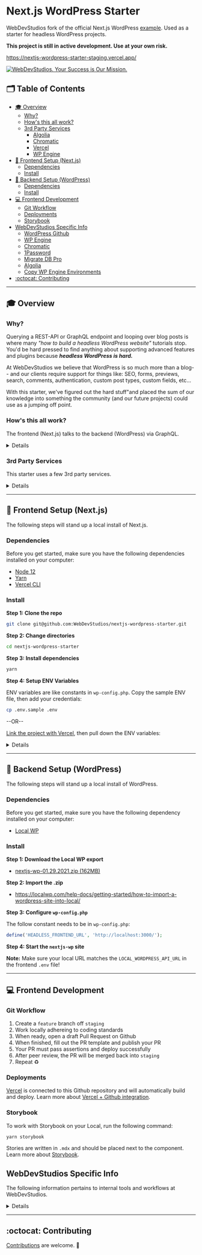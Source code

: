# Next.js WordPress Starter <!-- omit in toc -->

WebDevStudios fork of the official Next.js WordPress [example](https://github.com/vercel/next.js/tree/canary/examples/cms-wordpress). Used as a starter for headless WordPress projects.

**This project is still in active development. Use at your own risk.**

https://nextjs-wordpress-starter-staging.vercel.app/

<a href="https://webdevstudios.com/contact/"><img src="https://webdevstudios.com/wp-content/uploads/2018/04/wds-github-banner.png" alt="WebDevStudios. Your Success is Our Mission."></a>

## 🗂 Table of Contents <!-- omit in toc -->

- [🎓 Overview](#-overview)
  - [Why?](#why)
  - [How's this all work?](#hows-this-all-work)
  - [3rd Party Services](#3rd-party-services)
    - [Algolia](#algolia)
    - [Chromatic](#chromatic)
    - [Vercel](#vercel)
    - [WP Engine](#wp-engine)
- [🚀 Frontend Setup (Next.js)](#-frontend-setup-nextjs)
  - [Dependencies](#dependencies)
  - [Install](#install)
- [🔧 Backend Setup (WordPress)](#-backend-setup-wordpress)
  - [Dependencies](#dependencies-1)
  - [Install](#install-1)
- [💻 Frontend Development](#-frontend-development)
  - [Git Workflow](#git-workflow)
  - [Deployments](#deployments)
  - [Storybook](#storybook)
- [WebDevStudios Specific Info](#webdevstudios-specific-info)
  - [WordPress Github](#wordpress-github)
  - [WP Engine](#wp-engine-1)
  - [Chromatic](#chromatic-1)
  - [1Password](#1password)
  - [Migrate DB Pro](#migrate-db-pro)
  - [Algolia](#algolia-1)
  - [Copy WP Engine Environments](#copy-wp-engine-environments)
- [:octocat: Contributing](#octocat-contributing)

---

## 🎓 Overview

### Why?

Querying a REST-API or GraphQL endpoint and looping over blog posts is where many _"how to build a headless WordPress website"_ tutorials stop. You'd be hard pressed to find anything about supporting advanced features and plugins because **_headless WordPress is hard._**

At WebDevStudios we believe that WordPress is so much more than a blog-- and our clients require support for things like: SEO, forms, previews, search, comments, authentication, custom post types, custom fields, etc...

With this starter, we've figured out the hard stuff"and placed the sum of our knowledge into something the community (and our future projects) could use as a jumping off point.

### How's this all work?

The frontend (Next.js) talks to the backend (WordPress) via GraphQL.

<details>
<img src="https://dl.dropbox.com/s/9wsal7szatfwt6g/nextjs-wordpress-starter-frontend-backend-graphic.png?dl=0" alt="A graphic showing the relationship between environments">
</details>

### 3rd Party Services

This starter uses a few 3rd party services.

<details>

- [Algolia](https://www.algolia.com/)
- [Chromatic](https://www.chromatic.com/)
- [Vercel](https://vercel.com/)
- [WP Engine](https://wpengine.com)

#### Algolia

We use [WP Search with Algolia](https://wordpress.org/plugins/wp-search-with-algolia/) to push content indicies from WordPress to Algolia. You will need to set up a (free) account and place your API credentials in the frontend `.env` file _and_ in the WordPress plugin settings.

#### Chromatic

Chromatic automates gathering UI feedback, visual testing, and documentation, so developers can iterate faster with less manual work. You will need to update both [`package.json`](https://github.com/WebDevStudios/nextjs-wordpress-starter/blob/staging/package.json#L34) and [`chromatic.yml`](https://github.com/WebDevStudios/nextjs-wordpress-starter/blob/staging/.github/workflows/chromatic.yml) with your Chromatic API key in order to automate builds.

#### Vercel

Vercel is the company behind Next.js and offers a platform _[that was built for deploying](https://vercel.com/solutions/nextjs)_ Next.js apps.

Vercel has a generous free tier and offers support for both serverless functions (required if using incremental static regeneration) and [`next/image`](https://nextjs.org/docs/api-reference/next/image). Something neither Netlify nor Cloudflare support.

#### WP Engine

We're a partner with WP Engine and love their managed WordPress hosting options. That said, while hosting your headless WordPress install on WP Engine is recommended, it is not required.

</details>

---

## 🚀 Frontend Setup (Next.js)

The following steps will stand up a local install of Next.js.

### Dependencies

Before you get started, make sure you have the following dependencies installed on your computer:

- [Node 12](https://nodejs.org/en/)
- [Yarn](https://yarnpkg.com/)
- [Vercel CLI](https://vercel.com/download)

### Install

**Step 1: Clone the repo**

```bash
git clone git@github.com:WebDevStudios/nextjs-wordpress-starter.git
```

**Step 2: Change directories**

```bash
cd nextjs-wordpress-starter
```

**Step 3: Install dependencies**

```bash
yarn
```

**Step 4: Setup ENV Variables**

ENV variables are like constants in `wp-config.php`. Copy the sample ENV file, then add your credentials:

```bash
cp .env.sample .env
```

--OR--

[Link the project with Vercel](https://vercel.com/docs/cli#commands/overview/project-linking), then pull down the ENV variables:

<details>

The following steps require A) access to a Vercel account and B) assumes the ENV vars are already set up on Vercel. If you need access to the WDS Team account on Vercel, please reach out to Greg.

**Step 1: Install the [Vercel CLI](https://vercel.com/download)**

```bash
npm i -g vercel
```

**Step 2: Initialize Vercel**

```bash
vercel init
```

Answer the questions in the command line when prompted.

**Step 3: Pull down the ENV variables**

```bash
vercel env pull
```

</details>

---

## 🔧 Backend Setup (WordPress)

The following steps will stand up a local install of WordPress.

### Dependencies

Before you get started, make sure you have the following dependency installed on your computer:

- [Local WP](https://localwp.com/)

### Install

**Step 1: Download the Local WP export**

- [nextjs-wp-01.29.2021.zip (162MB)](https://drive.google.com/file/d/1iTVxyTS6ezy6RUhba9CbAjZL1x3iZyv7/view?usp=sharing)

**Step 2: Import the .zip**

- https://localwp.com/help-docs/getting-started/how-to-import-a-wordpress-site-into-local/

**Step 3: Configure `wp-config.php`**

The follow constant needs to be in `wp-config.php`:

```php
define('HEADLESS_FRONTEND_URL', 'http://localhost:3000/');
```

**Step 4: Start the `nextjs-wp` site**

**Note:** Make sure your local URL matches the `LOCAL_WORDPRESS_API_URL` in the frontend `.env` file!

---

## 💻 Frontend Development

### Git Workflow

1. Create a `feature` branch off `staging`
2. Work locally adhereing to coding standards
3. When ready, open a draft Pull Request on Github
4. When finished, fill out the PR template and publish your PR
5. Your PR must pass assertions and deploy successfully
6. After peer review, the PR will be merged back into `staging`
7. Repeat ♻️

### Deployments

[Vercel](https://nextjs-wordpress-starter-gregrickaby.webdevstudios.vercel.app) is connected to this Github repository and will automatically build and deploy. Learn more about [Vercel + Github integration](https://vercel.com/docs/git/vercel-for-github).

### Storybook

To work with Storybook on your Local, run the following command:

```bash
yarn storybook
```

Stories are written in `.mdx` and should be placed next to the component. Learn more about [Storybook](https://storybook.js.org/).

## WebDevStudios Specific Info

The following information pertains to internal tools and workflows at WebDevStudios.

<details>

### WordPress Github

There is a Github repo for the backend. This repo manages plugins and the headless theme. Future projects should probably mimic this setup:

https://github.com/WebDevStudios/nextjs-starter-wordpress

**Note: There is no frontend for WordPress** - But it is running a headless theme which houses `/acf-json` and other headless-related functions.

### WP Engine

There are 3 WordPress environments on WP Engine:

- [Develop](https://nextjsdevstart.wpengine.com/wp-admin/)
- [Staging](https://nextjsstgstart.wpengine.com/wp-admin/)
- [Production](https://nextjs.wpengine.com/wp-admin)

Use the orange "WebDevStudios Login" button to log in.

### Chromatic

This project supports UI review via Chromatic, which is triggered via Github Actions.

View this project's [Chromatic](https://chromatic.com/library?appId=5fe0becf19ad53002147b034&branch=staging) by logging in with your WDS Github account.

### 1Password

All of the credentials are in the following vault:

```text
1Password --> Next.js Starter
```

### Migrate DB Pro

You can use Migrate DB Pro to pull databases and files. Please see 1password for credentials

### Algolia

The login and API credentials are in password.

### Copy WP Engine Environments

WP Engine supports [copying environments](https://wpengine.com/support/copy-site/). This should be done at the end of two week sprints (or as needed).

**The following steps will copy Develop to Staging:**

1. Log into the WP Engine [User Portal](https://my.wpengine.com/sites)
2. Click on [Nextjsstgstart](https://my.wpengine.com/installs/nextjsstgstart)
3. In the top right corner, click the "Copy environment" button
4. Select the options:
   ![screenshot](https://dl.dropbox.com/s/uvzm2trqbgbpyky/Screen%20Shot%202020-12-21%20at%2011.19.34%20AM.png?dl=0)
5. Click "Preview copy" and a modal will appear to let you verify the options
6. Click "Copy environment"

</details>

---

## :octocat: Contributing

[Contributions](https://github.com/WebDevStudios/nextjs-wordpress-starter/blob/main/.github/CONTRIBUTING.md) are welcome. 🍻
